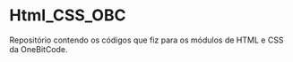 # Html_CSS_OBC
Repositório contendo os códigos que fiz para os módulos de HTML e CSS da OneBitCode.
